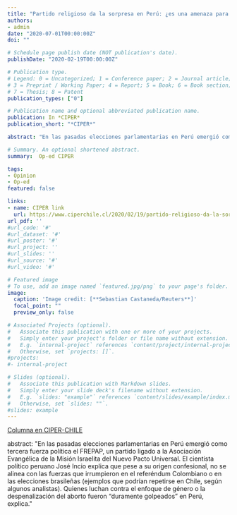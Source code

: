 ```yaml
---
title: "Partido religioso da la sorpresa en Perú: ¿es una amenaza para las reivindicaciones de género?"
authors:
- admin
date: "2020-07-01T00:00:00Z"
doi: ""

# Schedule page publish date (NOT publication's date).
publishDate: "2020-02-19T00:00:00Z"

# Publication type.
# Legend: 0 = Uncategorized; 1 = Conference paper; 2 = Journal article;
# 3 = Preprint / Working Paper; 4 = Report; 5 = Book; 6 = Book section;
# 7 = Thesis; 8 = Patent
publication_types: ["0"]

# Publication name and optional abbreviated publication name.
publication: In *CIPER*
publication_short: "*CIPER*"

abstract: "En las pasadas elecciones parlamentarias en Perú emergió como tercera fuerza política el FREPAP, un partido ligado a la Asociación Evangélica de la Misión Israelita del Nuevo Pacto Universal. El cientista político peruano José Incio explica que pese a su origen confesional, no se alinea con las fuerzas que irrumpieron en el referéndum Colombiano o en las elecciones brasileñas (ejemplos que podrían repetirse en Chile, según algunos analistas). Quienes luchan contra el enfoque de género o la despenalización del aborto fueron “duramente golpeados” en Perú, explica."

# Summary. An optional shortened abstract.
summary:  Op-ed CIPER

tags:
- Opinion
- Op-ed
featured: false

links:
- name: CIPER link
  url: https://www.ciperchile.cl/2020/02/19/partido-religioso-da-la-sorpresa-en-peru-es-una-amenaza-para-las-reivindicaciones-de-genero/
url_pdf: ''
#url_code: '#'
#url_dataset: '#'
#url_poster: '#'
#url_project: ''
#url_slides: ''
#url_source: '#'
#url_video: '#'

# Featured image
# To use, add an image named `featured.jpg/png` to your page's folder. 
image:
  caption: 'Image credit: [**Sebastian Castaneda/Reuters**]'
  focal_point: ""
  preview_only: false

# Associated Projects (optional).
#   Associate this publication with one or more of your projects.
#   Simply enter your project's folder or file name without extension.
#   E.g. `internal-project` references `content/project/internal-project/index.md`.
#   Otherwise, set `projects: []`.
#projects:
#- internal-project

# Slides (optional).
#   Associate this publication with Markdown slides.
#   Simply enter your slide deck's filename without extension.
#   E.g. `slides: "example"` references `content/slides/example/index.md`.
#   Otherwise, set `slides: ""`.
#slides: example
---
```

[Columna en CIPER-CHILE](https://www.ciperchile.cl/2020/02/19/partido-religioso-da-la-sorpresa-en-peru-es-una-amenaza-para-las-reivindicaciones-de-genero/)

abstract: "En las pasadas elecciones parlamentarias en Perú emergió como tercera fuerza política el FREPAP, un partido ligado a la Asociación Evangélica de la Misión Israelita del Nuevo Pacto Universal. El cientista político peruano José Incio explica que pese a su origen confesional, no se alinea con las fuerzas que irrumpieron en el referéndum Colombiano o en las elecciones brasileñas (ejemplos que podrían repetirse en Chile, según algunos analistas). Quienes luchan contra el enfoque de género o la despenalización del aborto fueron “duramente golpeados” en Perú, explica."